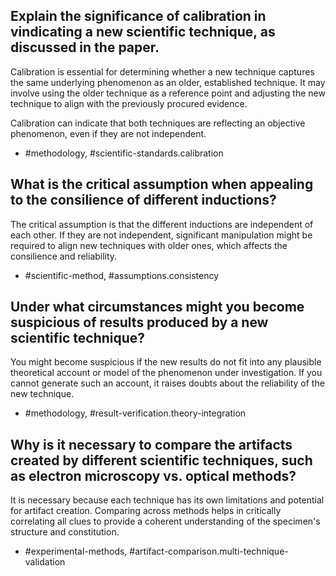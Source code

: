 ## Explain the significance of calibration in vindicating a new scientific technique, as discussed in the paper.

Calibration is essential for determining whether a new technique captures the same underlying phenomenon as an older, established technique. It may involve using the older technique as a reference point and adjusting the new technique to align with the previously procured evidence.

Calibration can indicate that both techniques are reflecting an objective phenomenon, even if they are not independent.

- #methodology, #scientific-standards.calibration

## What is the critical assumption when appealing to the consilience of different inductions?

The critical assumption is that the different inductions are independent of each other. If they are not independent, significant manipulation might be required to align new techniques with older ones, which affects the consilience and reliability.

- #scientific-method, #assumptions.consistency

## Under what circumstances might you become suspicious of results produced by a new scientific technique?

You might become suspicious if the new results do not fit into any plausible theoretical account or model of the phenomenon under investigation. If you cannot generate such an account, it raises doubts about the reliability of the new technique.

- #methodology, #result-verification.theory-integration

## Why is it necessary to compare the artifacts created by different scientific techniques, such as electron microscopy vs. optical methods?

It is necessary because each technique has its own limitations and potential for artifact creation. Comparing across methods helps in critically correlating all clues to provide a coherent understanding of the specimen's structure and constitution.

- #experimental-methods, #artifact-comparison.multi-technique-validation
